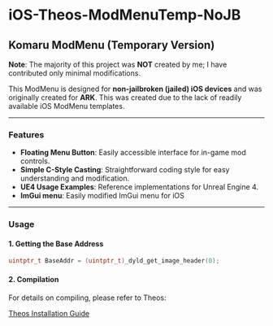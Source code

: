 # iOS-Theos-ModMenuTemp-NoJB

## Komaru ModMenu (Temporary Version)
**Note**: The majority of this project was **NOT** created by me; I have contributed only minimal modifications.

This ModMenu is designed for **non-jailbroken (jailed) iOS devices** and was originally created for **ARK**.
This was created due to the lack of readily available iOS ModMenu templates.

---

### Features
- **Floating Menu Button**: Easily accessible interface for in-game mod controls.
- **Simple C-Style Casting**: Straightforward coding style for easy understanding and modification.
- **UE4 Usage Examples**: Reference implementations for Unreal Engine 4.
- **ImGui menu**: Easily modified ImGui menu for iOS

---

### Usage

#### 1. Getting the Base Address

```cpp
uintptr_t BaseAddr = (uintptr_t)_dyld_get_image_header(0);
```

#### 2. Compilation
For details on compiling, please refer to Theos:

[Theos Installation Guide](https://theos.dev/docs/installation)

